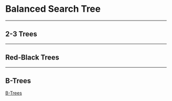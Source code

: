 # Balanced Search Tree
---

## 2-3 Trees

---

## Red-Black Trees


---

## B-Trees

[B-Trees](./_image/B-Trees.png)